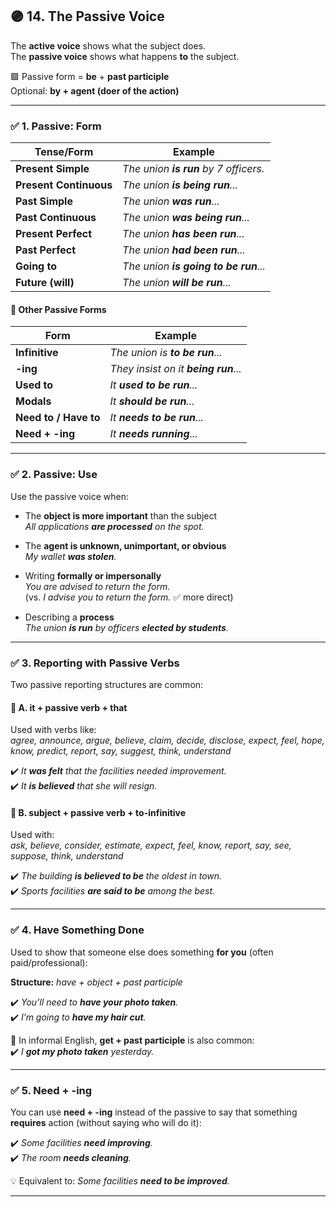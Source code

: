 ## 🟣 14. The Passive Voice

The **active voice** shows what the subject does.  
The **passive voice** shows what happens **to** the subject.

🟪 Passive form = **be** + **past participle**  
Optional: **by + agent (doer of the action)**

---

### ✅ 1. Passive: Form

| Tense/Form           | Example |
|----------------------|---------|
| **Present Simple**   | _The union **is run** by 7 officers._ |
| **Present Continuous** | _The union **is being run**..._ |
| **Past Simple**      | _The union **was run**..._ |
| **Past Continuous**  | _The union **was being run**..._ |
| **Present Perfect**  | _The union **has been run**..._ |
| **Past Perfect**     | _The union **had been run**..._ |
| **Going to**         | _The union **is going to be run**..._ |
| **Future (will)**    | _The union **will be run**..._ |

#### 🔹 Other Passive Forms

| Form             | Example |
|------------------|---------|
| **Infinitive**   | _The union is **to be run**..._ |
| **-ing**         | _They insist on it **being run**..._ |
| **Used to**      | _It **used to be run**..._ |
| **Modals**       | _It **should be run**..._ |
| **Need to / Have to** | _It **needs to be run**..._ |
| **Need + -ing**  | _It **needs running**..._ |

---

### ✅ 2. Passive: Use

Use the passive voice when:
- The **object is more important** than the subject  
  _All applications **are processed** on the spot._

- The **agent is unknown, unimportant, or obvious**  
  _My wallet **was stolen**._

- Writing **formally or impersonally**  
  _You are advised to return the form._  
  (vs. _I advise you to return the form._ ✅ more direct)

- Describing a **process**  
  _The union **is run** by officers **elected by students**._

---

### ✅ 3. Reporting with Passive Verbs

Two passive reporting structures are common:

#### 🔹 A. **it + passive verb + that**  
Used with verbs like:  
_agree, announce, argue, believe, claim, decide, disclose, expect, feel, hope, know, predict, report, say, suggest, think, understand_

✔️ _It **was felt** that the facilities needed improvement._  
✔️ _It **is believed** that she will resign._

#### 🔹 B. **subject + passive verb + to-infinitive**  
Used with:  
_ask, believe, consider, estimate, expect, feel, know, report, say, see, suppose, think, understand_

✔️ _The building **is believed to be** the oldest in town._  
✔️ _Sports facilities **are said to be** among the best._

---

### ✅ 4. Have Something Done

Used to show that someone else does something **for you** (often paid/professional):

**Structure:** _have + object + past participle_

✔️ _You’ll need to **have your photo taken**._  
✔️ _I’m going to **have my hair cut**._

🔹 In informal English, **get + past participle** is also common:  
✔️ _I **got my photo taken** yesterday._

---

### ✅ 5. Need + -ing

You can use **need + -ing** instead of the passive to say that something **requires** action (without saying who will do it):

✔️ _Some facilities **need improving**._  
✔️ _The room **needs cleaning**._

💡 Equivalent to: _Some facilities **need to be improved**._

---
